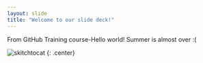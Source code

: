 ```yaml
---
layout: slide
title: "Welcome to our slide deck!"
---
```


From GitHub Training course-Hello world!  Summer is almost over :(

![skitchtocat](https://octodex.github.com/images/skitchtocat.png)
{: .center}
